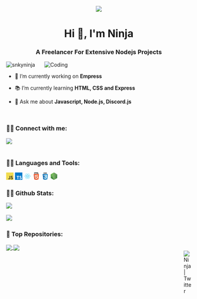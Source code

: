 <p align="center">
  <img src="https://github.com/SNKYNinja/SNKYNinja/blob/main/assets/HuTao.gif?raw=true"width: 80%;" />
</p>

<h1 align="center">Hi 👋, I'm Ninja</h1>
<h3 align="center">A Freelancer For Extensive Nodejs Projects</h3>
<img align = "right" alt="Coding" width="400" src="https://media.discordapp.net/attachments/1021392762379194429/1085873862052421682/devytbs-612dcd6e-3720-4ac2-a50a-23f4cdf20679.gif?width=462&height=375">

<p align="left"> <img src="https://komarev.com/ghpvc/?username=snkyninja&label=Profile%20views&color=0e75b6&style=flat" alt="snkyninja" /> </p>

- 🔭 I’m currently working on **Empress**

- 📚 I’m currently learning **HTML, CSS and Express**

- 💬 Ask me about **Javascript, Node.js, Discord.js** <br/>

<br/><h3 align="left">🐱‍💻 Connect with me:</h3>
                     
<a href="https:///discordapp.com/users/662898453764112408"><img width="40%" align="left" src="https://lanyard.cnrad.dev/api/662898453764112408?bg=272822"></a> 
<br/>
<br/>

<h3 align="left">🐱‍👤 Languages and Tools:</h3>
<code><img height="20" alt="javascript" src="https://raw.githubusercontent.com/github/explore/80688e429a7d4ef2fca1e82350fe8e3517d3494d/topics/javascript/javascript.png"></code>
<code><img height="20" alt="typescript" src="https://raw.githubusercontent.com/github/explore/80688e429a7d4ef2fca1e82350fe8e3517d3494d/topics/typescript/typescript.png"></code>
<code><img height="20" alt="react" src="https://raw.githubusercontent.com/github/explore/80688e429a7d4ef2fca1e82350fe8e3517d3494d/topics/react/react.png"></code>
<code><img height="20" alt="graphql" src="https://raw.githubusercontent.com/github/explore/5c058a388828bb5fde0bcafd4bc867b5bb3f26f3/topics/html/html.png"></code>
<code><img height="20" alt="graphql" src="https://raw.githubusercontent.com/github/explore/5c058a388828bb5fde0bcafd4bc867b5bb3f26f3/topics/css/css.png"></code>
<code><img height="20" alt="nodejs" src="https://raw.githubusercontent.com/github/explore/80688e429a7d4ef2fca1e82350fe8e3517d3494d/topics/nodejs/nodejs.png"></code>
<br/>

<h3 align="left">🐱‍👓 Github Stats:</h3>
                
<p align="left" >
  <a href="https://github.com/SNKYNinja">
 <img src="https://github-readme-streak-stats.herokuapp.com?user=SNKYNinja&theme=radical&hide_border=false&date_format=M%20j%5B%2C%20Y%5D">
  </a>
  </p>

<p align="left" >  
  <a href="https://github.com/anuraghazra/github-readme-stats"> 
<img  src="https://github-readme-stats.vercel.app/api?username=SNKYNinja&&show_icons=true&theme=radical"/>
  </a>
  </p> 

<h3 align="left">🐧 Top Repositories:</h3>

<a href="https://github.com/SNKYNinja/Dashboard">
  <img align="center" src="https://github-readme-stats.vercel.app/api/pin/?username=SNKYNinja&repo=Dashboard&theme=radical" />
</a>
<a href="https://github.com/SNKYNinja/poru">
  <img align="center" src="https://github-readme-stats.vercel.app/api/pin/?username=SNKYNinja&repo=poru&theme=radical" />
</a>
<br />

<a href="https://twitter.com/ninja_snky">
  <img align="right" alt="Ninja | Twitter" width="21px" src="https://raw.githubusercontent.com/anuraghazra/anuraghazra/master/assets/twitter.svg" />
</a>
